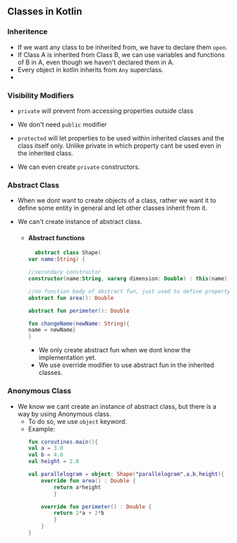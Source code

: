 ##  Classes in Kotlin

### Inheritence

- If we want any class to be inherited from, we have to declare them ```open```.
- If Class A is inherited from Class B, we can use variables and functions of B in A, even though we haven't declared them in A.
- Every object in kotlin inherits from ```Any``` superclass.
- 
### Visibility Modifiers

- ```private``` will prevent from accessing properties outside class
- We don't need ```public``` modifier
- ```protected``` will let properties to be used within inherited classes and the class itself only. Unlike private in which property cant be used even in the inherited class.

- We can even create ```private``` constructors.

### Abstract Class

- When we dont want to create objects of a class, rather we want it to define some entity in general and let other classes inherit from it.
- We can't create instance of abstract class.

    - #### Abstract functions
    
      ```kotlin
        abstract class Shape(
      var name:String) {
      
      //secondary constructor
      constructor(name:String, vararg dimension: Double) : this(name)
      
      //no function body of abstract fun, just used to define property
      abstract fun area(): Double
      
      abstract fun perimeter(): Double
      
      fun changeName(newName: String){
      name = newName}
      } 
      ```
      
        - We only create abstract fun when we dont know the implementation yet.
        - We use override modifier to use abstract fun in the inherited classes.

### Anonymous Class

- We know we cant create an instance of abstract class, but there is a way by using Anonymous class.
  - To do so, we use ```object``` keyword.
  - Example:
    ```kotlin
    fun coroutines.main(){
    val a = 3.0
    val b = 4.0
    val height = 2.0
    
    val parallelogram = object: Shape("parallelogram",a,b,height){
        override fun area() : Double {
            return a*height
            }
    
        override fun perimeter() : Double {
            return 2*a + 2*b
            }
        }
    }
    ```